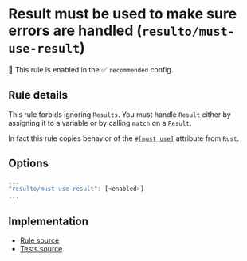 # Result must be used to make sure errors are handled (`resulto/must-use-result`)

💼 This rule is enabled in the ✅ `recommended` config.

<!-- end auto-generated rule header -->

## Rule details

This rule forbids ignoring `Results`. You must handle `Result` either by assigning it to a variable or by calling `match` on a `Result`.

In fact this rule copies behavior of the [`#[must_use]`](https://doc.rust-lang.org/reference/attributes/diagnostics.html#the-must_use-attribute) attribute from `Rust`.

## Options

```js
...
"resulto/must-use-result": [<enabled>]
...
```

## Implementation

- [Rule source](https://github.com/adjsky/resulto/blob/master/packages/eslint-plugin-resulto/src/rules/must-use-result.ts)
- [Tests source](https://github.com/adjsky/resulto/blob/master/packages/eslint-plugin-resulto/test/must-use.test.ts)
